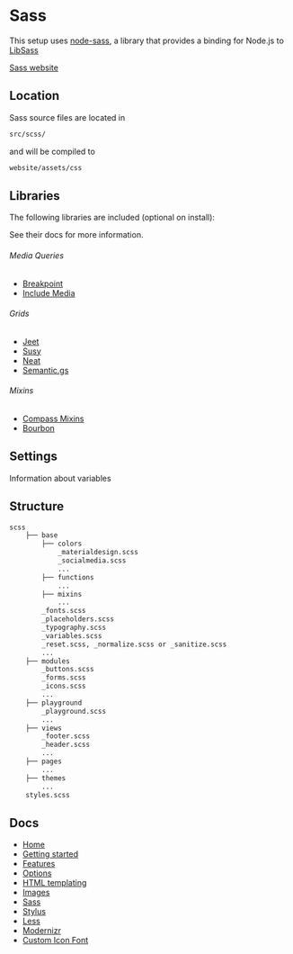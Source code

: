 # Sass

This setup uses [node-sass](https://github.com/sass/node-sass), a library that provides a binding for Node.js to [LibSass](https://github.com/sass/libsass)

[Sass website](http://sass-lang.com/)

## Location

Sass source files are located in

```sh
src/scss/
```

and will be compiled to

```sh
website/assets/css
```


## Libraries
The following libraries are included (optional on install):

See their docs for more information.

###### Media Queries
- [Breakpoint](http://breakpoint-sass.com/)
- [Include Media](https://github.com/Igosuki/compass-mixins)

###### Grids
- [Jeet](http://jeet.gs/)
- [Susy](http://susydocs.oddbird.net/en/latest/)
- [Neat](http://bourbon.io/)
- [Semantic.gs](https://tylertate.github.io/semantic.gs/)

###### Mixins
- [Compass Mixins](https://github.com/Igosuki/compass-mixins)
- [Bourbon](http://bourbon.io/)

## Settings
Information about variables


## Structure
```sh
scss
	├── base
		├── colors
			_materialdesign.scss
			_socialmedia.scss
			...
		├── functions
			...
	 	├── mixins
	 		...
	 	_fonts.scss
	 	_placeholders.scss
	 	_typography.scss
	 	_variables.scss
	 	_reset.scss, _normalize.scss or _sanitize.scss
		...
	├── modules
		_buttons.scss
		_forms.scss
		_icons.scss
		...
	├── playground
		_playground.scss
		...
	├── views
		_footer.scss
		_header.scss
		...
	├── pages
		...
	├── themes
		...
	styles.scss

```



## Docs

- [Home](/README.md)
- [Getting started](/docs/getting-started.md)
- [Features](/docs/features.md)
- [Options](/docs/options.md)
- [HTML templating](/docs/html.md)
- [Images](/docs/images.md)
- [Sass](/docs/sass.md)
- [Stylus](/stylus/stylus.md)
- [Less](/docs/less.md)
- [Modernizr](/docs/modernizr.md)
- [Custom Icon Font](/docs/custom-icon-font.md)
